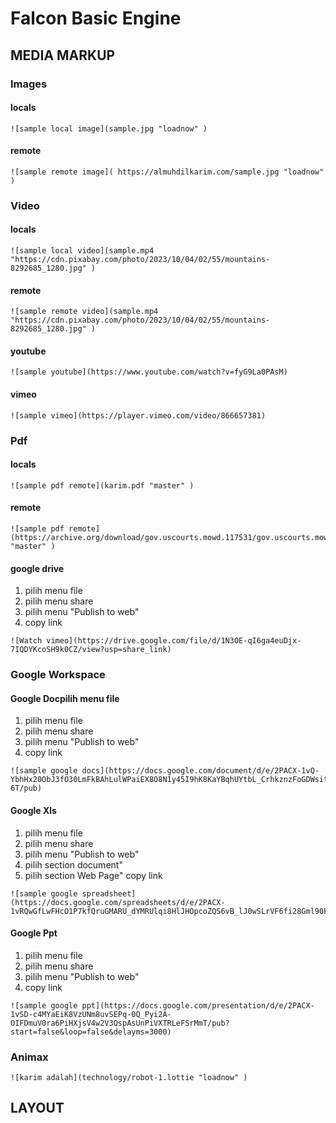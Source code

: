 # Falcon Basic Engine

## MEDIA MARKUP

### Images

####  locals
```
![sample local image](sample.jpg "loadnow" )
```
####  remote
```
![sample remote image]( https://almuhdilkarim.com/sample.jpg "loadnow" )
```

### Video

#### locals
```
![sample local video](sample.mp4 "https://cdn.pixabay.com/photo/2023/10/04/02/55/mountains-8292685_1280.jpg" )
```

#### remote
```
![sample remote video](sample.mp4 "https://cdn.pixabay.com/photo/2023/10/04/02/55/mountains-8292685_1280.jpg" )
```

#### youtube
```
![sample youtube](https://www.youtube.com/watch?v=fyG9La0PAsM)
```
#### vimeo
```
![sample vimeo](https://player.vimeo.com/video/866657381)
```


### Pdf

#### locals
```
![sample pdf remote](karim.pdf "master" )
```

#### remote
```
![sample pdf remote](https://archive.org/download/gov.uscourts.mowd.117531/gov.uscourts.mowd.117531.1.0.pdf "master" )
```

#### google drive
1. pilih menu file
2. pilih menu share
3. pilih menu "Publish to web"
4. copy link
```
![Watch vimeo](https://drive.google.com/file/d/1N3OE-qI6ga4euDjx-7IQDYKcoSH9k0CZ/view?usp=share_link)
```


### Google Workspace

#### Google Docpilih menu file
1. pilih menu file
2. pilih menu share
3. pilih menu "Publish to web"
4. copy link
```
![sample google docs](https://docs.google.com/document/d/e/2PACX-1vQ-YbhHx20ObJ3fO30LmFkBAhLulWPaiEX8O8N1y45I9hK8KaYBqhUYtbL_CrhkznzFoGDWsitpa-6T/pub)
```

#### Google Xls
1. pilih menu file
2. pilih menu share
3. pilih menu "Publish to web"
4. pilih section document"
6. pilih section Web Page"
copy link
```
![sample google spreadsheet](https://docs.google.com/spreadsheets/d/e/2PACX-1vRQwGfLwFHcO1P7kfQruGMARU_dYMRUlqi8HlJHOpcoZQS6vB_lJ0wSLrVF6fi28Gml90FGnrGUje4a/pubhtml)
```

#### Google Ppt
1. pilih menu file
2. pilih menu share
3. pilih menu "Publish to web"
4. copy link

```
![sample google ppt](https://docs.google.com/presentation/d/e/2PACX-1vSD-c4MYaEiK8VzUNm8uvSEPq-0Q_Pyi2A-OIFDmuV0ra6PiHXjsV4w2V3QspAsUnPiVXTRLeFSrMmT/pub?start=false&loop=false&delayms=3000)
```



### Animax
```
![karim adalah](technology/robot-1.lottie "loadnow" )
```


## LAYOUT